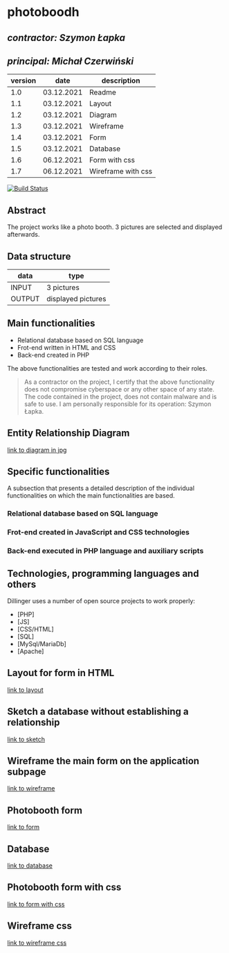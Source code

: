 # photoboodh

## _contractor: Szymon Łapka_
## _principal: Michał Czerwiński_


| version | date | description |
| ------ | ------ | ------ |
| 1.0 | 03.12.2021 | Readme |
| 1.1 | 03.12.2021 | Layout |
| 1.2 | 03.12.2021 | Diagram |
| 1.3 | 03.12.2021 | Wireframe |
| 1.4 | 03.12.2021 | Form |
| 1.5 | 03.12.2021 | Database |
| 1.6 | 06.12.2021 | Form with css |
| 1.7 | 06.12.2021 | Wireframe with css |



[![Build Status](https://travis-ci.org/joemccann/dillinger.svg?branch=master)](https://travis-ci.org/joemccann/dillinger)

## Abstract 
The project works like a photo booth. 3 pictures are selected and displayed afterwards.

## Data structure

| data | type |
| ------ | ------ |
| INPUT | 3 pictures |
| OUTPUT | displayed pictures |

## Main functionalities

+ Relational database based on SQL language
+ Frot-end written in HTML and CSS
+ Back-end created in PHP

The above functionalities are tested and work according to their roles.

> As a contractor on the project, I certify that the above functionality 
> does not compromise cyberspace or any other space of any state. 
> The code contained in the project, does not contain malware and is safe to use. 
> I am personally responsible for its operation: Szymon Łapka.

## Entity Relationship Diagram

[link to diagram in jpg][erd]

## Specific functionalities

A subsection that presents a detailed description of the individual functionalities on which the main functionalities are based.

### Relational database based on SQL language

### Frot-end created in JavaScript and CSS technologies

### Back-end executed in PHP language and auxiliary scripts

## Technologies, programming languages and others

Dillinger uses a number of open source projects to work properly:

- [PHP]
- [JS]
- [CSS/HTML]
- [SQL]
- [MySql/MariaDb]
- [Apache]

 [erd]: <https://github.com/Michal3456/example_project/blob/main/sprites/Untitled%20Diagram.jpg>
 
 ## Layout for form in HTML

[link to layout][form]

[form]: <https://github.com/Michal3456/4cti/blob/main/11/sprites/layoutx.png>

 ## Sketch a database without establishing a relationship
 
[link to sketch][sketch]

[sketch]: <https://github.com/Michal3456/4cti/blob/main/11/sprites/sketchx.png>

## Wireframe the main form on the application subpage

[link to wireframe][wireframe]

[wireframe]: <https://github.com/Michal3456/4cti/blob/main/11/sprites/wireframe.png>

## Photobooth form

[link to form][formx]

[formx]: <https://github.com/Michal3456/4cti/blob/main/11/main/form.html>

 ## Database

[link to database][dbase]

[dbase]: <https://github.com/Michal3456/4cti/blob/main/11/database/photos.sql>

## Photobooth form with css

[link to form with css][form2]

[form2]: <https://github.com/Michal3456/4cti/blob/main/11/main/formzcss.html>

## Wireframe css

[link to wireframe css][formx]

[formx]: <https://github.com/Michal3456/4cti/blob/main/11/main/wireframezcss.html>
